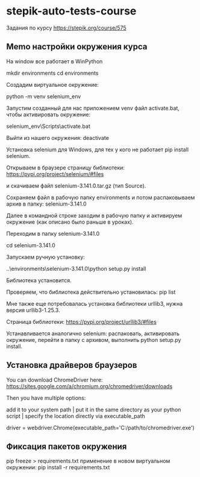 # stepik-auto-tests-course
Задания по курсу https://stepik.org/course/575

## Memo настройки окружения курса

На window все работает в WinPython

mkdir environments
cd environments

Создадим виртуальное окружение:

python -m venv selenium_env

Запустим созданный для нас приложением venv файл activate.bat, чтобы активировать окружение:

selenium_env\Scripts\activate.bat

Выйти из нашего окружения: deactivate


Установка selenium для Windows, для тех у кого не работает pip install selenium.

Открываем в браузере страницу библиотеки: https://pypi.org/project/selenium/#files

и скачиваем файл selenium-3.141.0.tar.gz (тип Source).

Сохраняем файл в рабочую папку environments и потом распаковываем архив в папку: selenium-3.141.0

Далее в командной строке заходим в рабочую папку и активируем окружение (как описано было раньше в уроках).

Переходим в папку selenium-3.141.0

cd selenium-3.141.0

Запускаем ручную установку:

..\environments\selenium-3.141.0\python setup.py install

Библиотека установится.

Проверяем, что библиотека действительно установилась: pip list

Мне также еще потребовалась установка библиотеки urllib3, нужна версия urllib3-1.25.3.

Страница библиотеки: https://pypi.org/project/urllib3/#files

Устанавливается аналогично selenium: распаковать, активировать окружение, перейти в папку с архивом, выполнить python setup.py install.

## Установка драйверов браузеров
You can download ChromeDriver here: https://sites.google.com/a/chromium.org/chromedriver/downloads

Then you have multiple options:

add it to your system path |
put it in the same directory as your python script |
specify the location directly via executable_path

driver = webdriver.Chrome(executable_path='C:/path/to/chromedriver.exe')

## Фиксация пакетов окружения
pip freeze > requirements.txt
применение в новом виртуальном окружении:
pip install -r requirements.txt
